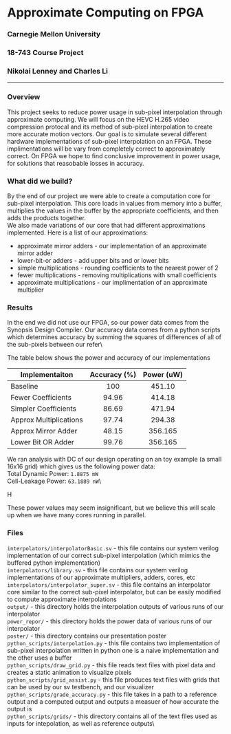# Approximate Computing on FPGA

### Carnegie Mellon University
### 18-743 Course Project
### Nikolai Lenney and Charles Li
---
### Overview
This project seeks to reduce power usage in sub-pixel interpolation through approximate computing. We will focus on the HEVC H.265 video compression protocal
and its method of sub-pixel interpolation to create more accurate motion vectors. Our goal is to simulate several different hardware implementations of
sub-pixel interpolation on an FPGA. These implimentations will be vary from completely correct to approximately correct. On FPGA we hope to find conclusive 
improvement in power usage, for solutions that reasobable losses in accuracy.

### What did we build?
By the end of our project we were able to create a computation core for sub-pixel interpolation. This core loads in values from memory into a buffer, multiplies the 
values in the buffer by the appropriate coefficients, and then adds the products together. \
We also made variations of our core that had different approximations implemented. Here is a list of our approximations:
- approximate mirror adders - our implementation of an approximate mirror adder
- lower-bit-or adders - add upper bits and or lower bits
- simple multiplications - rounding coefficients to the nearest power of 2
- fewer multiplications - removing multiplications with small coefficients
- approximate multiplications - our implimentation of an approximate multiplier

### Results
In the end we did not use our FPGA, so our power data comes from the Synopsis Design Compiler. Our accuracy data comes from a python scripts which determines accuracy by summing the squares of differences of all of the sub-pixels between our refer\

The table below shows the power and accuracy of our implementations

| Implementaiton | Accuracy (%) | Power (uW) |
| -------------- |:------------:|:----------:|
| Baseline | 100 | 451.10 |
| Fewer Coefficients | 94.96 | 414.18 |
| Simpler Coefficients | 86.69 | 471.94 |
| Approx Multiplications | 97.74 | 294.38 |
| Approx Mirror Adder | 48.15 | 356.165 |
| Lower Bit OR Adder | 99.76 | 356.165 |

We ran analysis with DC of our design operating on an toy example (a small 16x16 grid) which gives us the following power data:\
Total Dynamic Power:  ```1.8875 mW```\
Cell-Leakage Power:  ```63.1889 nW```\

H

These power values may seem insignificant, but we believe this will scale up when we have many cores running in parallel.


### Files
```interpolators/interpolatorBasic.sv``` - this file contains our system verilog implementation of our correct sub-pixel interpolation (which mimics the buffered python implementation)\
```interpolators/library.sv``` - this file contains our system verilog implementations of our approximate multipliers, adders, cores, etc\
```interpolators/interpolator_super.sv``` - this file contains an interpolator core similar to the correct sub-pixel interpolator, but can be easily modified to compute approximate interpolations\
```output/``` - this directory holds the interpolation outputs of various runs of our interpolator\
```power_repor/``` - this directory holds the power data of various runs of our interpolator\
```poster/``` - this directory contains our presentation poster\
```python_scripts/interpolation.py``` - this file contains two implementation of sub-pixel interpolation written in python one is a naive implementation and the other uses a buffer\
```python_scripts/draw_grid.py``` - this file reads text files with pixel data and creates a static animation to visualize pixels\
```python_scripts/grid_assist.py``` - this file produces text files with grids that can be used by our sv testbench, and our visualizer\
```python_scripts/grade_accuracy.py``` - this file takes in a path to a reference output and a computed output and outputs a measuer of how accurate the output is\
```python_scripts/grids/``` - this directory contains all of the text files used as inputs for intepolation, as well as reference outputs\

